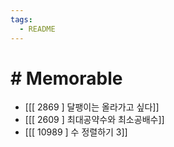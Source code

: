 ```yaml
---
tags:
  - README
---
```


# # Memorable
- [[[ 2869 ] 달팽이는 올라가고 싶다]]
- [[[ 2609 ] 최대공약수와 최소공배수]]
- [[[ 10989 ] 수 정렬하기 3]]

